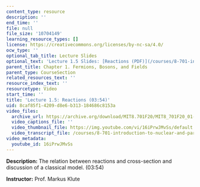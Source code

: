 ```yaml
---
content_type: resource
description: ''
end_time: ''
file: null
file_size: '10704149'
learning_resource_types: []
license: https://creativecommons.org/licenses/by-nc-sa/4.0/
ocw_type: ''
optional_tab_title: Lecture Slides
optional_text: 'Lecture 1.5 Slides: [Reactions (PDF)](/courses/8-701-introduction-to-nuclear-and-particle-physics-fall-2020/resources/mit8_701f20_lec1-5)'
parent_title: Chapter 1. Fermions, Bosons, and Fields
parent_type: CourseSection
related_resources_text: ''
resource_index_text: ''
resourcetype: Video
start_time: ''
title: 'Lecture 1.5: Reactions (03:54)'
uid: 8caf85f1-4209-d8e6-b313-184686c8153a
video_files:
  archive_url: https://archive.org/download/MIT8.701F20/MIT8_701F20_01-05_Reactions_300k.mp4
  video_captions_file: ''
  video_thumbnail_file: https://img.youtube.com/vi/16iPrwJMvSs/default.jpg
  video_transcript_file: /courses/8-701-introduction-to-nuclear-and-particle-physics-fall-2020/3f1f8979963e7d797d5a6fc422ef5f58_16iPrwJMvSs.pdf
video_metadata:
  youtube_id: 16iPrwJMvSs
---
```


**Description:** The relation between reactions and cross-section and discussion of a classical model. (03:54)

**Instructor:** Prof. Markus Klute

